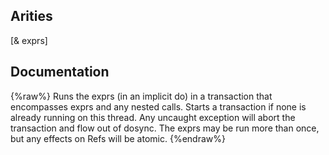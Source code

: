 ## Arities
[& exprs]

## Documentation
{%raw%}
Runs the exprs (in an implicit do) in a transaction that encompasses
  exprs and any nested calls.  Starts a transaction if none is already
  running on this thread. Any uncaught exception will abort the
  transaction and flow out of dosync. The exprs may be run more than
  once, but any effects on Refs will be atomic.
{%endraw%}
